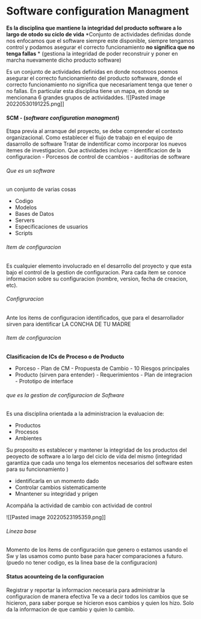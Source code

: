# Software configuration Managment
**Es la disciplina que mantiene la integridad del producto software a lo largo de otodo su ciclo de vida**
*Conjunto de actividades definidas donde nos enfocamos que el software siempre este disponible, siempre tengamos control y podamos asegurar el correcto funcionamiento **no significa que no tenga fallas** *
(gestiona la integridad de poder reconstruir y poner en marcha nuevamente dicho producto software)

Es un conjunto de actividades definidas en donde nosotroos poemos asegurar el correcto funcionamiento del producto softwware, donde el correcto funcionamiento no significa que necesariament tenga que tener o no fallas.
En particular esta disciplina tiene un mapa, en donde se mencionana 6 grandes grupos de actividaddes.
![[Pasted image 20220530191225.png]]
#### SCM - (*software configuration  managment*)
Etapa previa al arranque del proyecto, se debe comprender el contexto organizacional. 
Como establecer el flujo de trabajo en el equipo de dasarrollo de software 
Tratar de indentificar como incorporar los nuevos itemes de investigacion.
Que actividades incluye:
	- identificacion de la configuracion
	- Porcesos de control de ccambios
	- auditorias de software
###### Que es un software
un conjunto de varias cosas
 - Codigo
 - Modelos
 - Bases de Datos
 - Servers
 - Especificaciones de usuarios
 - Scripts

###### Item de configuracion
Es cualquier elemento involucrado en el desarrollo del proyecto y que esta bajo el control de la gestion de configuracion.
Para cada item se conoce informacion sobre su configuracion (nombre, version, fecha de creacion, etc).

###### Configruracion
Ante los items de configuracion identificados,  que para el desarrollador sirven para identificar LA CONCHA DE TU MADRE

###### Item de configuracion
**Clasificacion de ICs de Proceso o de Producto**
- Porceso
		- Plan de CM
		- Propuesta de Cambio
		- 10 Riesgos principales 
- Producto (sirven para entender)
		- Requerimientos
		- Plan de integracion
		- Prototipo de interface


###### que es la gestion de configuracion de Software
Es una disciplina orientada a la administracion la evaluacion de:
- Productos
- Procesos
- Ambientes

Su proposito es establecer y mantener la integridad de los productos del peoyecto de software a lo largo del ciclo de vida del mismo (integridad garantiza que cada uno tenga los elementos necesarios del software esten para su funcionamiento  )
 - identificarla en un momento dado
- Controlar cambios sistematicamente
- Mnantener su integridad y prigen 

Acompáña la actividad de cambio con actividad de control

![[Pasted image 20220523195359.png]]


###### Lineza base
 Momento de los ítems de configuración que genero o estamos usando el Sw y las usamos como punto base para hacer comparaciones a futuro.
(puedo no tener codigo, es la linea base de la configuracion)

#### Status acounteing de la configuracion
Registrar y reportar la informacion necesaria para administrar la configuracion de manera efectiva
Te va a decir todos los cambios que se hicieron, para saber porque se hicieron esos cambios y quien los hizo. Solo da la informacion de que cambio y quien lo cambio.

 
